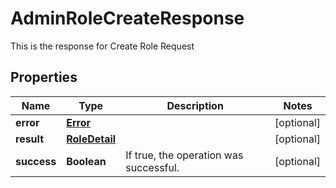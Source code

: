 

# AdminRoleCreateResponse

This is the response for Create Role Request
## Properties

Name | Type | Description | Notes
------------ | ------------- | ------------- | -------------
**error** | [**Error**](Error.md) |  |  [optional]
**result** | [**RoleDetail**](RoleDetail.md) |  |  [optional]
**success** | **Boolean** | If true, the operation was successful. |  [optional]



